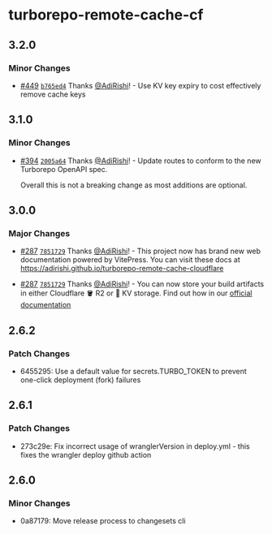 # turborepo-remote-cache-cf

## 3.2.0

### Minor Changes

- [#449](https://github.com/AdiRishi/turborepo-remote-cache-cloudflare/pull/449) [`b765ed4`](https://github.com/AdiRishi/turborepo-remote-cache-cloudflare/commit/b765ed4de8d3bdd2c55942ca722895d9b6f6506e) Thanks [@AdiRishi](https://github.com/AdiRishi)! - Use KV key expiry to cost effectively remove cache keys

## 3.1.0

### Minor Changes

- [#394](https://github.com/AdiRishi/turborepo-remote-cache-cloudflare/pull/394) [`2005a64`](https://github.com/AdiRishi/turborepo-remote-cache-cloudflare/commit/2005a64d7c661cafb1c3f651a9248a206db032c3) Thanks [@AdiRishi](https://github.com/AdiRishi)! - Update routes to conform to the new Turborepo OpenAPI spec.

  Overall this is not a breaking change as most additions are optional.

## 3.0.0

### Major Changes

- [#287](https://github.com/AdiRishi/turborepo-remote-cache-cloudflare/pull/287) [`7851729`](https://github.com/AdiRishi/turborepo-remote-cache-cloudflare/commit/78517294d281182c7f6e7e27b69d7f22ea5115cc) Thanks [@AdiRishi](https://github.com/AdiRishi)! - This project now has brand new web documentation powered by VitePress. You can visit these docs at https://adirishi.github.io/turborepo-remote-cache-cloudflare

- [#287](https://github.com/AdiRishi/turborepo-remote-cache-cloudflare/pull/287) [`7851729`](https://github.com/AdiRishi/turborepo-remote-cache-cloudflare/commit/78517294d281182c7f6e7e27b69d7f22ea5115cc) Thanks [@AdiRishi](https://github.com/AdiRishi)! - You can now store your build artifacts in either Cloudflare 🪣 R2 or 🔑 KV storage. Find out how in our [official documentation](https://adirishi.github.io/turborepo-remote-cache-cloudflare/configuration/kv-storage)

## 2.6.2

### Patch Changes

- 6455295: Use a default value for secrets.TURBO_TOKEN to prevent one-click deployment (fork) failures

## 2.6.1

### Patch Changes

- 273c29e: Fix incorrect usage of wranglerVersion in deploy.yml - this fixes the wrangler deploy github action

## 2.6.0

### Minor Changes

- 0a87179: Move release process to changesets cli
